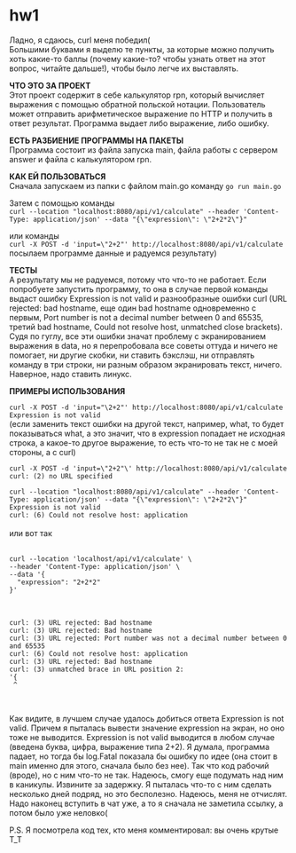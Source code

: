 # hw1
Ладно, я сдаюсь, curl меня победил( <br>
Большими буквами я выделю те пункты, за которые можно получить хоть какие-то баллы (почему какие-то? чтобы узнать ответ на этот вопрос, читайте дальше!), чтобы было легче их выставлять.

<b>ЧТО ЭТО ЗА ПРОЕКТ</b> <br>
Этот проект содержит в себе калькулятор rpn, который вычисляет выражения с помощью обратной польской нотации. Пользователь может отправить арифметическое выражение по HTTP и получить в ответ результат.
Программа выдает либо выражение, либо ошибку. 

<b>ЕСТЬ РАЗБИЕНИЕ ПРОГРАММЫ НА ПАКЕТЫ</b><br>
Программа состоит из файла запуска main, файла работы с сервером answer и файла с калькулятором rpn.

<b>КАК ЕЙ ПОЛЬЗОВАТЬСЯ</b><br>
Сначала запускаем из папки с файлом main.go команду
```go run main.go``` <br>

Затем с помощью команды <br>
``` curl --location "localhost:8080/api/v1/calculate" --header 'Content-Type: application/json' --data "{\"expression\": \"2+2*2\"}" ```

или команды <br>
``` curl -X POST -d 'input=\"2+2"' http://localhost:8080/api/v1/calculate ``` <br>
посылаем программе данные и радуемся результату) 

<b>ТЕСТЫ</b> <br>
А результату мы не радуемся, потому что что-то не работает. Если попробуете запустить программу, то она в случае первой команды выдаст ошибку Expression is not valid и разнообразные ошибки curl (URL rejected: bad hostname, еще один bad hostname одновременно с первым, 
Port number is not a decimal number between 0 and 65535, третий bad hostname, Could not resolve host, unmatched close brackets). Судя по гуглу, все эти ошибки значат проблему с экранированием выражения в data, но я перепробовала все советы оттуда и ничего не помогает, ни другие скобки, ни ставить бэкслэш, 
ни отправлять команду в три строки, ни разным образом экранировать текст, ничего. Наверное, надо ставить линукс.

<b>ПРИМЕРЫ ИСПОЛЬЗОВАНИЯ</b> <br>

```curl -X POST -d 'input="\2+2"' http://localhost:8080/api/v1/calculate```<br>
``` Expression is not valid ``` <br>
(если заменить текст ошибки на другой текст, например, what, то будет показываться what, а это значит, что в expression попадает не исходная строка, а какое-то другое выражение, то есть что-то не так не с моей стороны, а c curl)

```curl -X POST -d 'input=\"2+2"\' http://localhost:8080/api/v1/calculate``` <br>
```curl: (2) no URL specified```

```curl --location "localhost:8080/api/v1/calculate" --header 'Content-Type: application/json' --data "{\"expression\": \"2+2*2\"}" ``` <br>
```Expression is not valid``` <br>
```curl: (6) Could not resolve host: application```
<br>
<br>
или вот так
<br>
<br>
```        
curl --location 'localhost/api/v1/calculate' \
--header 'Content-Type: application/json' \
--data '{
  "expression": "2+2*2"
}'
```
<br>

```       
curl: (3) URL rejected: Bad hostname
curl: (3) URL rejected: Bad hostname
curl: (3) URL rejected: Port number was not a decimal number between 0 and 65535
curl: (6) Could not resolve host: application
curl: (3) URL rejected: Bad hostname
curl: (3) unmatched brace in URL position 2:
'{
 ^
```
<br>


Как видите, в лучшем случае удалось добиться ответа Expression is not valid. Причем я пыталась вывести значение expression на экран, но оно тоже не выводится.
Expression is not valid выводится в любом случае (введена буква, цифра, выражение типа 2+2). Я думала, программа падает, но тогда бы log.Fatal показала бы ошибку по идее (она стоит в main именно для этого, сначала было без нее).
Так что код рабочий (вроде), но с ним что-то не так. Надеюсь, смогу еще подумать над ним в каникулы. Извините за задержку. Я пыталась что-то с ним сделать несколько дней подряд, но это бесполезно. Надеюсь, меня не отчислят. 
Надо наконец вступить в чат уже, а то я сначала не заметила ссылку, а потом было уже неловко(

P.S. Я посмотрела код тех, кто меня комментировал: вы очень крутые Т_Т



